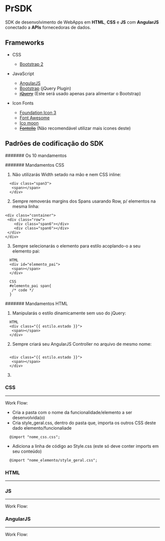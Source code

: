 PrSDK
=====
SDK de desenvolvimento de WebApps em __HTML__, __CSS__ e __JS__ com __AngularJS__ conectado a __APIs__ fornecedoras de dados.

## Frameworks

* CSS
  * [Bootstrap 2](http://getbootstrap.com/2.3.2/)

* JavaScript
  * [AngularJS](http://angularjs.org/)
  * [Bootstrap](http://getbootstrap.com/2.3.2/javascript.html) (jQuery Plugin)
  * <del>[jQuery](http://jquery.com/)</del> (Este será usado apenas para alimentar o Bootstrap)

* Icon Fonts
  * [Foundation Icon 3](http://zurb.com/playground/foundation-icon-fonts-3)
  * [Font Awesome](http://fontawesome.io/icons/)
  * [Ico moon](http://icomoon.io/)
  * <del>[Fontello](http://fontello.com/)</del> (Não recomendável utilizar mais icones deste)


## Padrões de codificação do SDK

####### Os 10 mandamentos

####### Mandamentos CSS

1. Não utilizarás Width setado na mão e nem CSS inline:

```
  <div class="span3">
   <span></span>
  </div>
```

2. Sempre removerás margins dos Spans usarando Row, p/ elementos na mesma linha:

```
<div class="container">
 <div class="row">
    <div class="span6"></div>
    <div class="span6"></div>
 </div>
</div>
```

3. Sempre selecionarás o elemento para estilo acoplando-o a seu elemento pai:

```
  HTML
  <div id="elemento_pai">
   <span></span>
  </div>
  
  CSS
  #elemento_pai span{
   /* code */
  }
```

####### Mandamentos HTML

1. Manipularás o estilo dinamicamente sem uso do jQuery:

```
  HTML
  <div class="{{ estilo.estado }}">
   <span></span>
  </div>
```

2. Sempre criará seu AngularJS Controller no arquivo de mesmo nome:

```
  
  <div class="{{ estilo.estado }}">
   <span></span>
  </div>
```


3. 

### CSS
--------
Work Flow:
* Cria a pasta com o nome da funcionalidade/elemento a ser desenvolvida(o)
* Cria style_geral.css, dentro do pasta que, importa os outros CSS deste dado elemento/funcionaliade

```
  @import "nome_css.css";
```

* Adiciona a linha de código ao Style.css (este só deve conter imports em seu conteúdo)

```
  @import "nome_elemento/style_geral.css";
```

### HTML
--------



### JS
--------
Work Flow:



### AngularJS
--------
Work Flow:



